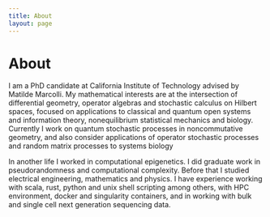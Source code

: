 ```yaml
---
title: About
layout: page
---
```


# About

I am a PhD candidate at California Institute of Technology advised by Matilde Marcolli. My mathematical interests are at the intersection of differential geometry, operator algebras and stochastic calculus on Hilbert spaces, focused on applications to classical and quantum open systems and information theory, nonequilibrium statistical mechanics and biology. Currently I work on quantum stochastic processes in noncommutative geometry, and also consider applications of operator stochastic processes and random matrix processes to systems biology

In another life I worked in computational epigenetics. I did graduate work in pseudorandomness and computational complexity. Before that I studied electrical engineering, mathematics and physics. I have experience working with scala, rust, python and unix shell scripting among others, with HPC environment, docker and singularity containers, and in working with bulk and single cell next generation sequencing data.
